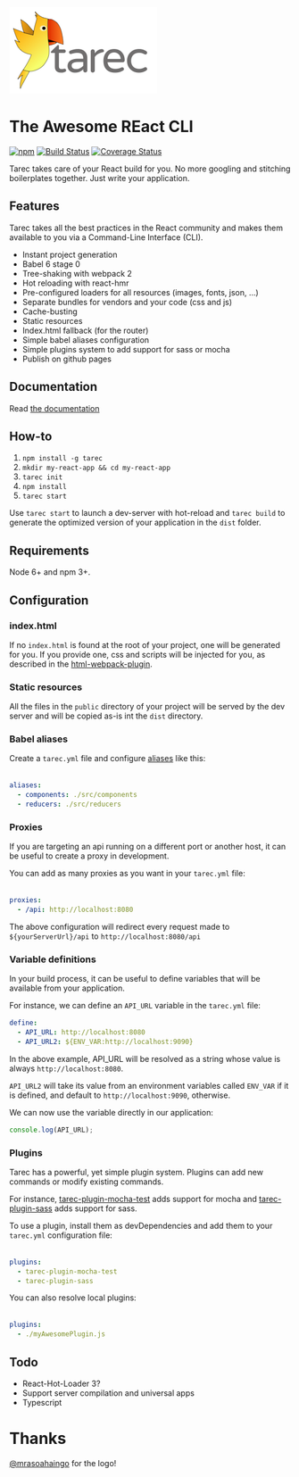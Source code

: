 ![Tarec logo](img/logo.png)

# The Awesome REact CLI

[![npm](https://img.shields.io/npm/v/tarec.svg)](https://www.npmjs.com/package/tarec)
[![Build Status](https://travis-ci.org/geowarin/tarec.svg?branch=master)](https://travis-ci.org/geowarin/tarec)
[![Coverage Status](https://coveralls.io/repos/github/geowarin/tarec/badge.svg?branch=master)](https://coveralls.io/github/geowarin/tarec?branch=master)

Tarec takes care of your React build for you. No more googling and stitching boilerplates together. Just write your application.

## Features

Tarec takes all the best practices in the React community and makes them available to you via a Command-Line Interface (CLI).

* Instant project generation
* Babel 6 stage 0
* Tree-shaking with webpack 2
* Hot reloading with react-hmr
* Pre-configured loaders for all resources (images, fonts, json, ...)
* Separate bundles for vendors and your code (css and js)
* Cache-busting
* Static resources
* Index.html fallback (for the router)
* Simple babel aliases configuration
* Simple plugins system to add support for sass or mocha
* Publish on github pages

## Documentation

Read [the documentation](http://geowarin.github.io/tarec/)

## How-to

1. `npm install -g tarec`
2. `mkdir my-react-app && cd my-react-app`
3. `tarec init`
3. `npm install`
4. `tarec start`

Use `tarec start` to launch a dev-server with hot-reload and `tarec build` to generate the optimized version of your application
in the `dist` folder.

## Requirements

Node 6+ and npm 3+.

## Configuration

### index.html

If no `index.html` is found at the root of your project, one will be generated for you.
If you provide one, css and scripts will be injected for you,
as described in the [html-webpack-plugin](https://github.com/ampedandwired/html-webpack-plugin).

### Static resources

All the files in the `public` directory of your project will be served by the dev server and will be copied
as-is int the `dist` directory.

### Babel aliases

Create a `tarec.yml` file and configure [aliases](https://github.com/tleunen/babel-plugin-module-alias) like this:

```yaml

aliases:
  - components: ./src/components
  - reducers: ./src/reducers

```

### Proxies

If you are targeting an api running on a different port or another host, it can be useful to create a proxy in development.

You can add as many proxies as you want in your `tarec.yml` file:

```yaml

proxies:
  - /api: http://localhost:8080

```

The above configuration will redirect every request made to `${yourServerUrl}/api` to `http://localhost:8080/api`

### Variable definitions

In your build process, it can be useful to define variables that will be available
from your application.

For instance, we can define an `API_URL` variable in the `tarec.yml` file:

```yaml
define:
  - API_URL: http://localhost:8080
  - API_URL2: ${ENV_VAR:http://localhost:9090}
```

In the above example, API_URL will be resolved as a string whose value is always
`http://localhost:8080`.

`API_URL2` will take its value from an environment variables
called `ENV_VAR` if it is defined, and default to `http://localhost:9090`, otherwise.

We can now use the variable directly in our application:

```javascript
console.log(API_URL);
```

### Plugins

Tarec has a powerful, yet simple plugin system.
Plugins can add new commands or modify existing commands.

For instance, [tarec-plugin-mocha-test](https://github.com/geowarin/tarec-plugin-mocha-test) adds support for mocha
and [tarec-plugin-sass](https://github.com/geowarin/tarec-plugin-sass) adds support for sass.

To use a plugin, install them as devDependencies and add them to your `tarec.yml` configuration file:

```yaml

plugins:
  - tarec-plugin-mocha-test
  - tarec-plugin-sass

```

You can also resolve local plugins:


```yaml

plugins:
  - ./myAwesomePlugin.js

```

## Todo

* React-Hot-Loader 3?
* Support server compilation and universal apps
* Typescript

# Thanks

[@mrasoahaingo](https://github.com/mrasoahaingo) for the logo!
